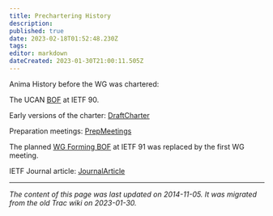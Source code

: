 ```yaml
---
title: Prechartering History
description: 
published: true
date: 2023-02-18T01:52:48.230Z
tags: 
editor: markdown
dateCreated: 2023-01-30T21:00:11.505Z
---
```


Anima History before the WG was chartered:

The UCAN [BOF](/group/anima/UCAN) at IETF 90.

Early versions of the charter: [DraftCharter](/group/anima/DraftCharter)

Preparation meetings: [PrepMeetings](/group/anima/PrepMeetings)

The planned [WG Forming BOF](/group/anima/AnimaBOF) at IETF 91 was replaced by the first WG meeting.

IETF Journal article: [JournalArticle](/group/anima/JournalArticle)
&nbsp;
&nbsp;
&nbsp;

---

*The content of this page was last updated on 2014-11-05. It was migrated from the old Trac wiki on 2023-01-30.*
